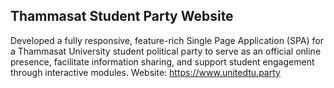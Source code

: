 ## Thammasat Student Party Website
Developed a fully responsive, feature-rich Single Page Application (SPA) for a Thammasat University student political party to serve as an official online presence, facilitate information sharing, and support student engagement through interactive modules. Website: https://www.unitedtu.party
